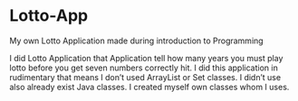 # Lotto-App
My own Lotto Application made during introduction to Programming

I did Lotto Application that Application tell how many years you must play lotto before you get seven numbers correctly hit. I did this application in rudimentary that means I don’t used ArrayList or Set classes. I didn’t use also already exist Java classes. I created myself own classes whom I uses.

